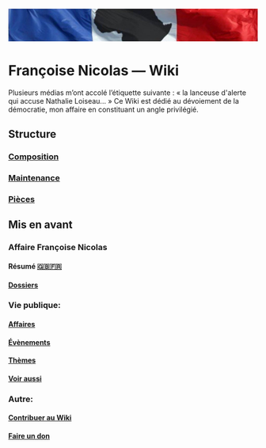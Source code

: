 ![image-mise-en-avant](_aux/francafrique.png)

# Françoise Nicolas — Wiki

Plusieurs médias m’ont accolé l’étiquette suivante : « la lanceuse d'alerte qui accuse Nathalie Loiseau... » Ce Wiki est dédié au dévoiement de la démocratie, mon affaire en constituant un angle privilégié.

## Structure
### [Composition](./composition/README.md)
### [Maintenance](./maintenance/README.md)
### [Pièces](./pieces/README.md)

## Mis en avant

### Affaire Françoise Nicolas
#### Résumé [🇬🇧](./composition/en.md)[🇫🇷](./composition/fr.md)
#### [Dossiers](./composition/fn.md)

### Vie publique:
#### [Affaires](./composition/affaires.md)
#### [Évènements](./composition/even.md)
#### [Thèmes](./composition/themes.md)
#### [Voir aussi](./composition/voiraussi.md)

### Autre:
#### [Contribuer au Wiki](./composition/contribuer.md)
#### [Faire un don](./composition/don.md)
